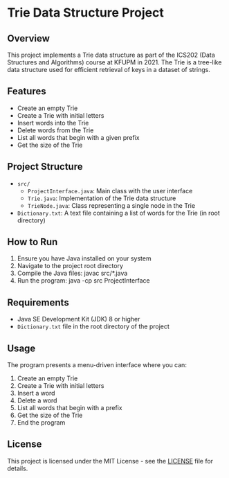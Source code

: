 # Trie Data Structure Project

## Overview
This project implements a Trie data structure as part of the ICS202 (Data Structures and Algorithms) course at KFUPM in 2021. The Trie is a tree-like data structure used for efficient retrieval of keys in a dataset of strings.

## Features
- Create an empty Trie
- Create a Trie with initial letters
- Insert words into the Trie
- Delete words from the Trie
- List all words that begin with a given prefix
- Get the size of the Trie

## Project Structure
- `src/`
  - `ProjectInterface.java`: Main class with the user interface
  - `Trie.java`: Implementation of the Trie data structure
  - `TrieNode.java`: Class representing a single node in the Trie
- `Dictionary.txt`: A text file containing a list of words for the Trie (in root directory)

## How to Run
1. Ensure you have Java installed on your system
2. Navigate to the project root directory
3. Compile the Java files: javac src/*.java
4. Run the program: java -cp src ProjectInterface


## Requirements
- Java SE Development Kit (JDK) 8 or higher
- `Dictionary.txt` file in the root directory of the project

## Usage
The program presents a menu-driven interface where you can:
1. Create an empty Trie
2. Create a Trie with initial letters
3. Insert a word
4. Delete a word
5. List all words that begin with a prefix
6. Get the size of the Trie
7. End the program

## License
This project is licensed under the MIT License - see the [LICENSE](LICENSE) file for details.
